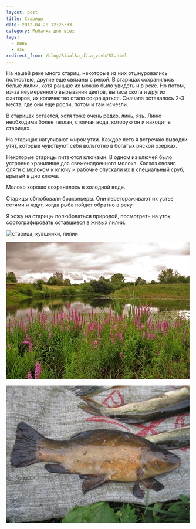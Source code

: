 ```yaml
---
layout: post
title: Старицы
date: 2012-04-28 12:25:33
category: Рыбалка для всех
tags:
  - линь
  - язь
redirect_from: /blog/Ribalka_dlia_vseh/53.html
---
```

На нашей реке много стариц. некоторые из них отшнуровались полностью,
другие еще связаны с рекой. В старицах сохранились белые лилии, хотя
раньше их можно было увидеть и в реке. Но потом, из-за неумеренного
вырывания цветов, выпаса скота и других факторов, их количество стало
сокращаться. Сначала оставалось 2-3 места, где они еще росли, потом и
там исчезли.

В старицах остается, хотя тоже очень редко, линь, язь. Линю необходима
более теплая, стоячая вода, которую он и находит в старицах.

На старицах нагуливают жирок утки. Каждое лето я встречаю выводки утят,
которые чувствуют себя вольготно в богатых ряской озерках.

Некоторые старицы питаются ключами. В одном из ключей было устроено
хранилище для свеженадоенного молока. Колхоз свозил фляги с молоком к
ключу и рабочие опускали их в специальный сруб, врытый в дно ключа.

Молоко хорошо сохранялось в холодной воде.

Старицы облюбовали браконьеры. Они перегораживают их устье сетями и
ждут, когда рыба пойдет обратно в реку.

Я хожу на старицы полюбоваться природой, посмотреть на уток,
сфотографировать оставшиеся в живых лилии.

![старица, кувшинки,
лилии](/uploads/images/00/00/01/2012/04/28/410251.jpg)

![](/uploads/images/00/00/01/2012/05/19/69232d.jpg)

![линь](/uploads/images/00/00/01/2012/04/28/fb71b9.jpg)
